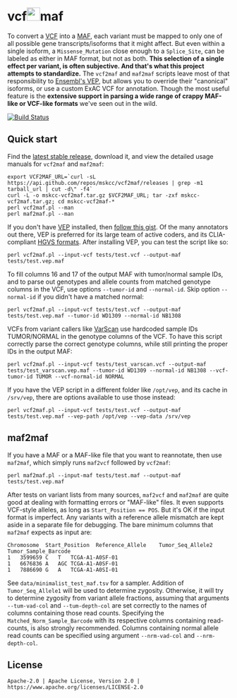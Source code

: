 vcf<img src="http://i.giphy.com/R6X7GehJWQYms.gif" width="30">maf
=======

To convert a [VCF](http://samtools.github.io/hts-specs/) into a [MAF](https://wiki.nci.nih.gov/x/eJaPAQ), each variant must be mapped to only one of all possible gene transcripts/isoforms that it might affect. But even within a single isoform, a `Missense_Mutation` close enough to a `Splice_Site`, can be labeled as either in MAF format, but not as both. **This selection of a single effect per variant, is often subjective. And that's what this project attempts to standardize.** The `vcf2maf` and `maf2maf` scripts leave most of that responsibility to [Ensembl's VEP](http://useast.ensembl.org/info/docs/tools/vep/index.html), but allows you to override their "canonical" isoforms, or use a custom ExAC VCF for annotation. Though the most useful feature is the **extensive support in parsing a wide range of crappy MAF-like or VCF-like formats** we've seen out in the wild.

[![Build Status](https://travis-ci.com/mskcc/vcf2maf.svg?branch=master)](https://travis-ci.com/mskcc/vcf2maf)

Quick start
-----------

Find the [latest stable release](https://github.com/mskcc/vcf2maf/releases), download it, and view the detailed usage manuals for `vcf2maf` and `maf2maf`:

    export VCF2MAF_URL=`curl -sL https://api.github.com/repos/mskcc/vcf2maf/releases | grep -m1 tarball_url | cut -d\" -f4`
    curl -L -o mskcc-vcf2maf.tar.gz $VCF2MAF_URL; tar -zxf mskcc-vcf2maf.tar.gz; cd mskcc-vcf2maf-*
    perl vcf2maf.pl --man
    perl maf2maf.pl --man

If you don't have [VEP](http://useast.ensembl.org/info/docs/tools/vep/index.html) installed, then [follow this gist](https://gist.github.com/ckandoth/5390e3ae4ecf182fa92f6318cfa9fa97). Of the many annotators out there, VEP is preferred for its large team of active coders, and its CLIA-compliant [HGVS formats](http://www.hgvs.org/mutnomen/recs.html). After installing VEP, you can test the script like so:

    perl vcf2maf.pl --input-vcf tests/test.vcf --output-maf tests/test.vep.maf

To fill columns 16 and 17 of the output MAF with tumor/normal sample IDs, and to parse out genotypes and allele counts from matched genotype columns in the VCF, use options `--tumor-id` and `--normal-id`. Skip option `--normal-id` if you didn't have a matched normal:

    perl vcf2maf.pl --input-vcf tests/test.vcf --output-maf tests/test.vep.maf --tumor-id WD1309 --normal-id NB1308

VCFs from variant callers like [VarScan](http://varscan.sourceforge.net/somatic-calling.html#somatic-output) use hardcoded sample IDs TUMOR/NORMAL in the genotype columns of the VCF. To have this script correctly parse the correct genotype columns, while still printing the proper IDs in the output MAF:

    perl vcf2maf.pl --input-vcf tests/test_varscan.vcf --output-maf tests/test_varscan.vep.maf --tumor-id WD1309 --normal-id NB1308 --vcf-tumor-id TUMOR --vcf-normal-id NORMAL

If you have the VEP script in a different folder like `/opt/vep`, and its cache in `/srv/vep`, there are options available to use those instead:

    perl vcf2maf.pl --input-vcf tests/test.vcf --output-maf tests/test.vep.maf --vep-path /opt/vep --vep-data /srv/vep

maf2maf
-------

If you have a MAF or a MAF-like file that you want to reannotate, then use `maf2maf`, which simply runs `maf2vcf` followed by `vcf2maf`:

    perl maf2maf.pl --input-maf tests/test.maf --output-maf tests/test.vep.maf

After tests on variant lists from many sources, `maf2vcf` and `maf2maf` are quite good at dealing with formatting errors or "MAF-like" files. It even supports VCF-style alleles, as long as `Start_Position == POS`. But it's OK if the input format is imperfect. Any variants with a reference allele mismatch are kept aside in a separate file for debugging. The bare minimum columns that `maf2maf` expects as input are:

    Chromosome	Start_Position	Reference_Allele	Tumor_Seq_Allele2	Tumor_Sample_Barcode
    1	3599659	C	T	TCGA-A1-A0SF-01
    1	6676836	A	AGC	TCGA-A1-A0SF-01
    1	7886690	G	A	TCGA-A1-A0SI-01

See `data/minimalist_test_maf.tsv` for a sampler. Addition of `Tumor_Seq_Allele1` will be used to determine zygosity. Otherwise, it will try to determine zygosity from variant allele fractions, assuming that arguments `--tum-vad-col` and `--tum-depth-col` are set correctly to the names of columns containing those read counts. Specifying the `Matched_Norm_Sample_Barcode` with its respective columns containing read-counts, is also strongly recommended. Columns containing normal allele read counts can be specified using argument `--nrm-vad-col` and `--nrm-depth-col`.

License
-------

    Apache-2.0 | Apache License, Version 2.0 | https://www.apache.org/licenses/LICENSE-2.0
